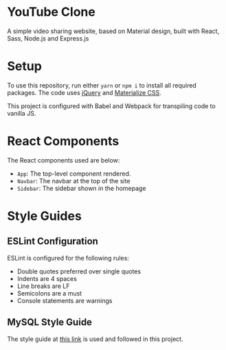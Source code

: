 # YouTube Clone
A simple video sharing website, based on Material design, built with React, Sass, Node.js and Express.js

# Setup
To use this repository, run either `yarn` or `npm i` to install all required packages. The code uses [jQuery](www.jquery.com) and [Materialize CSS](www.materializecss.com).  

This project is configured with Babel and Webpack for transpiling code to vanilla JS.

# React Components
The React components used are below:
* `App`: The top-level component rendered.
* `Navbar`: The navbar at the top of the site
* `Sidebar`: The sidebar shown in the homepage

# Style Guides

## ESLint Configuration
ESLint is configured for the following rules:
* Double quotes preferred over single quotes
* Indents are 4 spaces
* Line breaks are LF
* Semicolons are a must
* Console statements are warnings

## MySQL Style Guide
The style guide at [this link](http://www.sqlstyle.guide/) is used and followed in this project.
